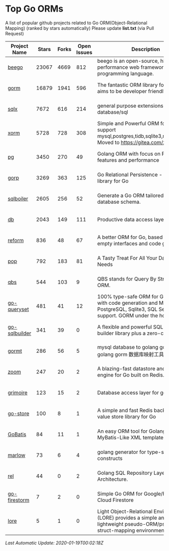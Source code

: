# Top Go ORMs
A list of popular github projects related to Go ORM(Object-Relational Mapping) (ranked by stars automatically)
Please update **list.txt** (via Pull Request)

| Project Name | Stars | Forks | Open Issues | Description | Last Update |
| ------------ | ----- | ----- | ----------- | ----------- | ----------- |
| [beego](https://github.com/astaxie/beego) | 23067 | 4669 | 812 | beego is an open-source, high-performance web framework for the Go programming language. | 2020-01-18 22:35:30 |
| [gorm](https://github.com/jinzhu/gorm) | 16879 | 1941 | 596 | The fantastic ORM library for Golang, aims to be developer friendly | 2020-01-18 20:06:16 |
| [sqlx](https://github.com/jmoiron/sqlx) | 7672 | 616 | 214 | general purpose extensions to golang's database/sql | 2020-01-18 23:57:10 |
| [xorm](https://github.com/go-xorm/xorm) | 5728 | 728 | 308 | Simple and Powerful ORM for Go, support mysql,postgres,tidb,sqlite3,mssql,oracle, Moved to https://gitea.com/xorm/xorm | 2020-01-19 00:00:11 |
| [pg](https://github.com/go-pg/pg) | 3450 | 270 | 49 | Golang ORM with focus on PostgreSQL features and performance | 2020-01-18 23:19:20 |
| [gorp](https://github.com/go-gorp/gorp) | 3269 | 363 | 125 | Go Relational Persistence - an ORM-ish library for Go | 2020-01-17 00:29:40 |
| [sqlboiler](https://github.com/volatiletech/sqlboiler) | 2605 | 256 | 52 | Generate a Go ORM tailored to your database schema. | 2020-01-18 19:23:44 |
| [db](https://github.com/upper/db) | 2043 | 149 | 111 | Productive data access layer for Go. | 2020-01-18 19:05:34 |
| [reform](https://github.com/go-reform/reform) | 836 | 48 | 67 | A better ORM for Go, based on non-empty interfaces and code generation. | 2019-12-28 22:41:39 |
| [pop](https://github.com/gobuffalo/pop) | 792 | 183 | 81 | A Tasty Treat For All Your Database Needs | 2020-01-16 11:03:57 |
| [qbs](https://github.com/coocood/qbs) | 544 | 103 | 9 | QBS stands for Query By Struct. A Go ORM. | 2020-01-11 22:47:29 |
| [go-queryset](https://github.com/jirfag/go-queryset) | 481 | 41 | 12 | 100% type-safe ORM for Go (Golang) with code generation and MySQL, PostgreSQL, Sqlite3, SQL Server support. GORM under the hood. | 2019-12-26 19:45:08 |
| [go-sqlbuilder](https://github.com/huandu/go-sqlbuilder) | 341 | 39 | 0 | A flexible and powerful SQL string builder library plus a zero-config ORM. | 2020-01-17 15:06:33 |
| [gormt](https://github.com/xxjwxc/gormt) | 286 | 56 | 5 | mysql database to golang gorm struct , golang gorm 数据库映射工具 | 2020-01-18 07:20:59 |
| [zoom](https://github.com/albrow/zoom) | 247 | 20 | 2 | A blazing-fast datastore and querying engine for Go built on Redis. | 2019-12-11 07:14:27 |
| [grimoire](https://github.com/Fs02/grimoire) | 123 | 15 | 2 | Database access layer for golang | 2020-01-03 04:56:56 |
| [go-store](https://github.com/gosuri/go-store) | 100 | 8 | 1 | A simple and fast Redis backed key-value store library for Go | 2020-01-07 04:53:33 |
| [GoBatis](https://github.com/runner-mei/GoBatis) | 84 | 11 | 1 | An easy ORM tool for Golang, support MyBatis-Like XML template SQL | 2020-01-16 11:55:42 |
| [marlow](https://github.com/dadleyy/marlow) | 73 | 6 | 4 | golang generator for type-safe sql api constructs | 2020-01-14 15:05:13 |
| [rel](https://github.com/Fs02/rel) | 44 | 0 | 2 | Golang SQL Repository Layer for Clean Architecture. | 2020-01-18 06:09:31 |
| [go-firestorm](https://github.com/jschoedt/go-firestorm) | 7 | 2 | 0 | Simple Go ORM for Google/Firebase Cloud Firestore | 2020-01-14 20:39:41 |
| [lore](https://github.com/abrahambotros/lore) | 5 | 1 | 0 | Light Object-Relational Environment (LORE) provides a simple and lightweight pseudo-ORM/pseudo-struct-mapping environment for Go | 2019-08-18 20:19:39 |

*Last Automatic Update: 2020-01-19T00:02:18Z*